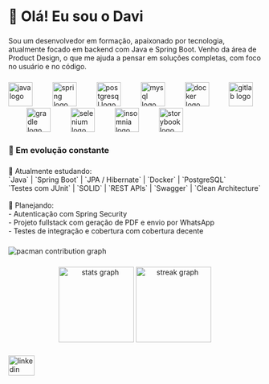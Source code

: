 <h1 align="left">👋 Olá! Eu sou o Davi</h1>

###

<p align="left">Sou um desenvolvedor em formação, apaixonado por tecnologia, atualmente focado em backend com Java e Spring Boot. Venho da área de Product Design, o que me ajuda a pensar em soluções completas, com foco no usuário e no código.</p>

###

<div align="left">
  <img src="https://cdn.jsdelivr.net/gh/devicons/devicon/icons/java/java-original.svg" height="48" alt="java logo"  />
  <img width="32" />
  <img src="https://cdn.jsdelivr.net/gh/devicons/devicon/icons/spring/spring-original.svg" height="48" alt="spring logo"  />
  <img width="32" />
  <img src="https://cdn.jsdelivr.net/gh/devicons/devicon/icons/postgresql/postgresql-original.svg" height="48" alt="postgresql logo"  />
  <img width="32" />
  <img src="https://cdn.jsdelivr.net/gh/devicons/devicon/icons/mysql/mysql-original.svg" height="48" alt="mysql logo"  />
  <img width="32" />
  <img src="https://cdn.jsdelivr.net/gh/devicons/devicon/icons/docker/docker-original.svg" height="48" alt="docker logo"  />
  <img width="32" />
  <img src="https://cdn.jsdelivr.net/gh/devicons/devicon/icons/gitlab/gitlab-original.svg" height="48" alt="gitlab logo"  />
  <img width="32" />
  <img src="https://cdn.jsdelivr.net/gh/devicons/devicon/icons/gradle/gradle-original.svg" height="48" alt="gradle logo"  />
  <img width="32" />
  <img src="https://cdn.jsdelivr.net/gh/devicons/devicon/icons/selenium/selenium-original.svg" height="48" alt="selenium logo"  />
  <img width="32" />
  <img src="https://cdn.jsdelivr.net/gh/devicons/devicon/icons/insomnia/insomnia-original.svg" height="48" alt="insomnia logo"  />
  <img width="32" />
  <img src="https://cdn.jsdelivr.net/gh/devicons/devicon/icons/storybook/storybook-original.svg" height="48" alt="storybook logo"  />
</div>

###

<h3 align="left">🚀 Em evolução constante</h3>

###

<p align="left">🌱 Atualmente estudando:  <br>  `Java` | `Spring Boot` | `JPA / Hibernate` | `Docker` | `PostgreSQL`  <br>  `Testes com JUnit` | `SOLID` | `REST APIs` | `Swagger` | `Clean Architecture`<br><br>📌 Planejando:<br>  - Autenticação com Spring Security<br>  - Projeto fullstack com geração de PDF e envio por WhatsApp<br>  - Testes de integração e cobertura com cobertura decente</p>

###

<picture>
  <source media="(prefers-color-scheme: dark)" srcset="https://raw.githubusercontent.com/davi92limas/davi92limas/output/pacman-contribution-graph-dark.svg">
  <source media="(prefers-color-scheme: light)" srcset="https://raw.githubusercontent.com/davi92limas/davi92limas/output/pacman-contribution-graph.svg">
  <img alt="pacman contribution graph" src="https://raw.githubusercontent.com/davi92limas/davi92limas/output/pacman-contribution-graph.svg">
</picture>

###

<div align="center">
  <img src="https://github-readme-stats.vercel.app/api?username=davi92limas&hide_title=false&hide_rank=false&show_icons=true&include_all_commits=true&count_private=true&disable_animations=false&theme=dracula&locale=en&hide_border=false&order=1" height="150" alt="stats graph"  />
  <img src="https://streak-stats.demolab.com?user=davi92limas&locale=en&mode=daily&theme=dracula&hide_border=false&border_radius=5&order=3" height="150" alt="streak graph"  />
</div>

###

<div align="left">
  <a href="https://www.linkedin.com/in/davi-limas-8941971b7/" target="_blank">
    <img src="https://raw.githubusercontent.com/maurodesouza/profile-readme-generator/master/src/assets/icons/social/linkedin/default.svg" width="52" height="40" alt="linkedin logo"  />
  </a>
</div>

###
